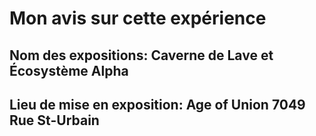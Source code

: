 # Mon avis sur cette expérience

## Nom des expositions: Caverne de Lave et Écosystème Alpha

## Lieu de mise en exposition: Age of Union 7049 Rue St-Urbain

